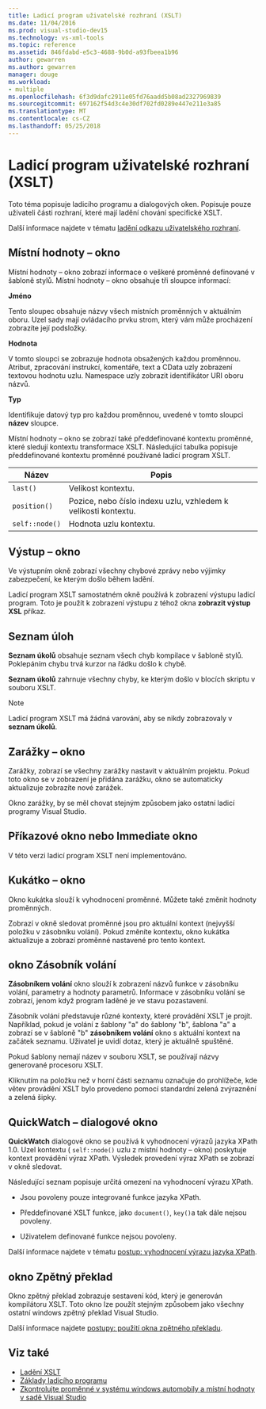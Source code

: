 ```yaml
---
title: Ladicí program uživatelské rozhraní (XSLT)
ms.date: 11/04/2016
ms.prod: visual-studio-dev15
ms.technology: vs-xml-tools
ms.topic: reference
ms.assetid: 846fdabd-e5c3-4688-9b0d-a93fbeea1b96
author: gewarren
ms.author: gewarren
manager: douge
ms.workload:
- multiple
ms.openlocfilehash: 6f3d9dafc2911e05fd76aadd5b08ad2327969839
ms.sourcegitcommit: 697162f54d3c4e30df702fd0289e447e211e3a85
ms.translationtype: MT
ms.contentlocale: cs-CZ
ms.lasthandoff: 05/25/2018
---
```

# <a name="debugger-user-interface-xslt"></a>Ladicí program uživatelské rozhraní (XSLT)

Toto téma popisuje ladicího programu a dialogových oken. Popisuje pouze uživateli části rozhraní, které mají ladění chování specifické XSLT.

Další informace najdete v tématu [ladění odkazu uživatelského rozhraní](../debugger/debugging-user-interface-reference.md).

## <a name="locals-window"></a>Místní hodnoty – okno
 Místní hodnoty – okno zobrazí informace o veškeré proměnné definované v šabloně stylů. Místní hodnoty – okno obsahuje tři sloupce informací:

 **Jméno**

 Tento sloupec obsahuje názvy všech místních proměnných v aktuálním oboru. Uzel sady mají ovládacího prvku strom, který vám může procházení zobrazíte její podsložky.

 **Hodnota**

 V tomto sloupci se zobrazuje hodnota obsažených každou proměnnou. Atribut, zpracování instrukcí, komentáře, text a CData uzly zobrazení textovou hodnotu uzlu. Namespace uzly zobrazit identifikátor URI oboru názvů.

 **Typ**

 Identifikuje datový typ pro každou proměnnou, uvedené v tomto sloupci **název** sloupce.

 Místní hodnoty – okno se zobrazí také předdefinované kontextu proměnné, které sledují kontextu transformace XSLT. Následující tabulka popisuje předdefinované kontextu proměnné používané ladicí program XSLT.

|Název|Popis|
|----------|-----------------|
|`last()`|Velikost kontextu.|
|`position()`|Pozice, nebo číslo indexu uzlu, vzhledem k velikosti kontextu.|
|`self::node()`|Hodnota uzlu kontextu.|

## <a name="output-window"></a>Výstup – okno
 Ve výstupním okně zobrazí všechny chybové zprávy nebo výjimky zabezpečení, ke kterým došlo během ladění.

 Ladicí program XSLT samostatném okně používá k zobrazení výstupu ladicí program. Toto je použít k zobrazení výstupu z téhož okna **zobrazit výstup XSL** příkaz.

## <a name="task-list"></a>Seznam úloh
 **Seznam úkolů** obsahuje seznam všech chyb kompilace v šabloně stylů. Poklepáním chybu trvá kurzor na řádku došlo k chybě.

 **Seznam úkolů** zahrnuje všechny chyby, ke kterým došlo v blocích skriptu v souboru XSLT.

> [!NOTE]
> Ladicí program XSLT má žádná varování, aby se nikdy zobrazovaly v **seznam úkolů**.

## <a name="breakpoints-window"></a>Zarážky – okno
 Zarážky, zobrazí se všechny zarážky nastavit v aktuálním projektu. Pokud toto okno se v zobrazení je přidána zarážku, okno se automaticky aktualizuje zobrazíte nové zarážek.

 Okno zarážky, by se měl chovat stejným způsobem jako ostatní ladicí programy Visual Studio.

## <a name="command-windowimmediate-window"></a>Příkazové okno nebo Immediate okno
 V této verzi ladicí program XSLT není implementováno.

## <a name="watch-window"></a>Kukátko – okno
 Okno kukátka slouží k vyhodnocení proměnné. Můžete také změnit hodnoty proměnných.

 Zobrazí v okně sledovat proměnné jsou pro aktuální kontext (nejvyšší položku v zásobníku volání). Pokud změníte kontextu, okno kukátka aktualizuje a zobrazí proměnné nastavené pro tento kontext.

## <a name="call-stack-window"></a>okno Zásobník volání
 **Zásobníkem volání** okno slouží k zobrazení názvů funkce v zásobníku volání, parametry a hodnoty parametrů. Informace v zásobníku volání se zobrazí, jenom když program laděné je ve stavu pozastavení.

 Zásobník volání představuje různé kontexty, které provádění XSLT je projít. Například, pokud je volání z šablony "a" do šablony "b", šablona "a" a zobrazí se v šabloně "b" **zásobníkem volání** okno s aktuální kontext na začátek seznamu. Uživatel je uvidí dotaz, který je aktuálně spuštěné.

 Pokud šablony nemají název v souboru XSLT, se používají názvy generované procesoru XSLT.

 Kliknutím na položku než v horní části seznamu označuje do prohlížeče, kde větev provádění XSLT bylo provedeno pomocí standardní zelená zvýraznění a zelená šipky.

## <a name="quickwatch-dialog-box"></a>QuickWatch – dialogové okno
 **QuickWatch** dialogové okno se používá k vyhodnocení výrazů jazyka XPath 1.0. Uzel kontextu ( `self::node()` uzlu z místní hodnoty – okno) poskytuje kontext provádění výraz XPath. Výsledek provedení výraz XPath se zobrazí v okně sledovat.

 Následující seznam popisuje určitá omezení na vyhodnocení výrazu XPath.

-   Jsou povoleny pouze integrované funkce jazyka XPath.

-   Předdefinované XSLT funkce, jako `document()`, `key()`a tak dále nejsou povoleny.

-   Uživatelem definované funkce nejsou povoleny.

Další informace najdete v tématu [postup: vyhodnocení výrazu jazyka XPath](../xml-tools/how-to-evaluate-an-xpath-expression.md).

## <a name="disassembly-window"></a>okno Zpětný překlad
 Okno zpětný překlad zobrazuje sestavení kód, který je generován kompilátoru XSLT. Toto okno lze použít stejným způsobem jako všechny ostatní windows zpětný překlad Visual Studio.

 Další informace najdete [postupy: použití okna zpětného překladu](../debugger/how-to-use-the-disassembly-window.md).

## <a name="see-also"></a>Viz také

- [Ladění XSLT](../xml-tools/debugging-xslt.md)
- [Základy ladicího programu](../debugger/debugger-basics.md)
- [Zkontrolujte proměnné v systému windows automobily a místní hodnoty v sadě Visual Studio](../debugger/autos-and-locals-windows.md)